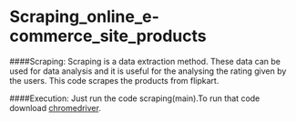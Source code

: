 # Scraping_online_e-commerce_site_products


####Scraping:
Scraping is a data extraction method. These data can be used for data analysis and it is useful for the analysing the rating given by the users. This code scrapes the products from flipkart.


####Execution:
Just run the code scraping(main).To run that code download [chromedriver](https://chromedriver.chromium.org/downloads).
